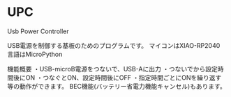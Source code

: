 # UPC
Usb Power Controller

USB電源を制御する基板のためのプログラムです。
マイコンはXIAO-RP2040
言語はMicroPython

機能概要
・USB-microB電源をつないで、USB-Aに出力
・つないでから設定時間後にON
・つなぐとON、設定時間後にOFF
・指定時間ごとにONを繰り返す
等の動作ができます。
BEC機能(バッテリー省電力機能キャンセル)もあります。

